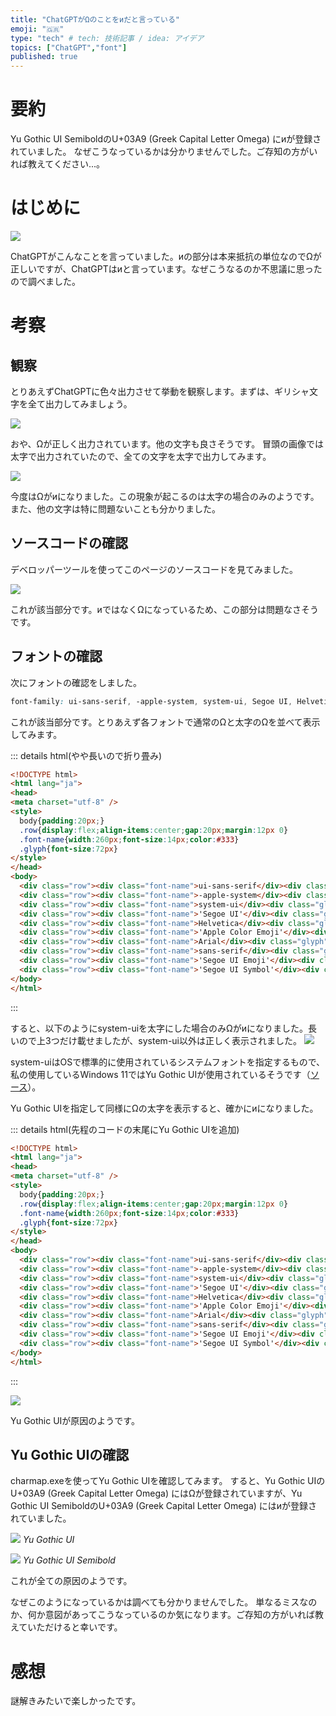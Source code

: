 ```yaml
---
title: "ChatGPTがΩのことをиだと言っている"
emoji: "🇬🇷"
type: "tech" # tech: 技術記事 / idea: アイデア
topics: ["ChatGPT","font"]
published: true
---
```

# 要約

Yu Gothic UI SemiboldのU+03A9 (Greek Capital Letter Omega) にиが登録されていました。
なぜこうなっているかは分かりませんでした。ご存知の方がいれば教えてください...。

# はじめに

![](/images/omega-to-cyrillic/image1.png)

ChatGPTがこんなことを言っていました。иの部分は本来抵抗の単位なのでΩが正しいですが、ChatGPTはиと言っています。なぜこうなるのか不思議に思ったので調べました。

# 考察

## 観察

とりあえずChatGPTに色々出力させて挙動を観察します。まずは、ギリシャ文字を全て出力してみましょう。

![](/images/omega-to-cyrillic/greek.png)

おや、Ωが正しく出力されています。他の文字も良さそうです。
冒頭の画像では太字で出力されていたので、全ての文字を太字で出力してみます。

![](/images/omega-to-cyrillic/greek-bold.png)

今度はΩがиになりました。この現象が起こるのは太字の場合のみのようです。また、他の文字は特に問題ないことも分かりました。

## ソースコードの確認

デベロッパーツールを使ってこのページのソースコードを見てみました。

![](/images/omega-to-cyrillic/dev.png)

これが該当部分です。иではなくΩになっているため、この部分は問題なさそうです。

## フォントの確認

次にフォントの確認をしました。

```css
font-family: ui-sans-serif, -apple-system, system-ui, Segoe UI, Helvetica, Apple Color Emoji, Arial, sans-serif, Segoe UI Emoji, Segoe UI Symbol;
```

これが該当部分です。とりあえず各フォントで通常のΩと太字のΩを並べて表示してみます。

::: details html(やや長いので折り畳み)

```html
<!DOCTYPE html>
<html lang="ja">
<head>
<meta charset="utf-8" />
<style>
  body{padding:20px;}
  .row{display:flex;align-items:center;gap:20px;margin:12px 0}
  .font-name{width:260px;font-size:14px;color:#333}
  .glyph{font-size:72px}
</style>
</head>
<body>
  <div class="row"><div class="font-name">ui-sans-serif</div><div class="glyph" style="font-family: ui-sans-serif;">Ω <strong>Ω</strong></div></div>
  <div class="row"><div class="font-name">-apple-system</div><div class="glyph" style="font-family: -apple-system;">Ω <strong>Ω</strong></div></div>
  <div class="row"><div class="font-name">system-ui</div><div class="glyph" style="font-family: system-ui;">Ω <strong>Ω</strong></div></div>
  <div class="row"><div class="font-name">'Segoe UI'</div><div class="glyph" style="font-family: 'Segoe UI';">Ω <strong>Ω</strong></div></div>
  <div class="row"><div class="font-name">Helvetica</div><div class="glyph" style="font-family: Helvetica;">Ω <strong>Ω</strong></div></div>
  <div class="row"><div class="font-name">'Apple Color Emoji'</div><div class="glyph" style="font-family: 'Apple Color Emoji';">Ω <strong>Ω</strong></div></div>
  <div class="row"><div class="font-name">Arial</div><div class="glyph" style="font-family: Arial;">Ω <strong>Ω</strong></div></div>
  <div class="row"><div class="font-name">sans-serif</div><div class="glyph" style="font-family: sans-serif;">Ω <strong>Ω</strong></div></div>
  <div class="row"><div class="font-name">'Segoe UI Emoji'</div><div class="glyph" style="font-family: 'Segoe UI Emoji';">Ω <strong>Ω</strong></div></div>
  <div class="row"><div class="font-name">'Segoe UI Symbol'</div><div class="glyph" style="font-family: 'Segoe UI Symbol';">Ω <strong>Ω</strong></div></div>
</body>
</html>
```
:::

すると、以下のようにsystem-uiを太字にした場合のみΩがиになりました。長いので上3つだけ載せましたが、system-ui以外は正しく表示されました。
![](/images/omega-to-cyrillic/omega.png)

system-uiはOSで標準的に使用されているシステムフォントを指定するもので、私の使用しているWindows 11ではYu Gothic UIが使用されているそうです（[ソース](https://tenshoku.mynavi.jp/engineer/guide/articles/ZGXbwxEAACgAC-r4)）。

Yu Gothic UIを指定して同様にΩの太字を表示すると、確かにиになりました。

::: details html(先程のコードの末尾にYu Gothic UIを追加)

```html
<!DOCTYPE html>
<html lang="ja">
<head>
<meta charset="utf-8" />
<style>
  body{padding:20px;}
  .row{display:flex;align-items:center;gap:20px;margin:12px 0}
  .font-name{width:260px;font-size:14px;color:#333}
  .glyph{font-size:72px}
</style>
</head>
<body>
  <div class="row"><div class="font-name">ui-sans-serif</div><div class="glyph" style="font-family: ui-sans-serif;">Ω <strong>Ω</strong></div></div>
  <div class="row"><div class="font-name">-apple-system</div><div class="glyph" style="font-family: -apple-system;">Ω <strong>Ω</strong></div></div>
  <div class="row"><div class="font-name">system-ui</div><div class="glyph" style="font-family: system-ui;">Ω <strong>Ω</strong></div></div>
  <div class="row"><div class="font-name">'Segoe UI'</div><div class="glyph" style="font-family: 'Segoe UI';">Ω <strong>Ω</strong></div></div>
  <div class="row"><div class="font-name">Helvetica</div><div class="glyph" style="font-family: Helvetica;">Ω <strong>Ω</strong></div></div>
  <div class="row"><div class="font-name">'Apple Color Emoji'</div><div class="glyph" style="font-family: 'Apple Color Emoji';">Ω <strong>Ω</strong></div></div>
  <div class="row"><div class="font-name">Arial</div><div class="glyph" style="font-family: Arial;">Ω <strong>Ω</strong></div></div>
  <div class="row"><div class="font-name">sans-serif</div><div class="glyph" style="font-family: sans-serif;">Ω <strong>Ω</strong></div></div>
  <div class="row"><div class="font-name">'Segoe UI Emoji'</div><div class="glyph" style="font-family: 'Segoe UI Emoji';">Ω <strong>Ω</strong></div></div>
  <div class="row"><div class="font-name">'Segoe UI Symbol'</div><div class="glyph" style="font-family: 'Segoe UI Symbol';">Ω <strong>Ω</strong></div></div>
</body>
</html>
```
:::

![](/images/omega-to-cyrillic/Yu-Gothic-UI.png)

Yu Gothic UIが原因のようです。

## Yu Gothic UIの確認

charmap.exeを使ってYu Gothic UIを確認してみます。
すると、Yu Gothic UIのU+03A9 (Greek Capital Letter Omega) にはΩが登録されていますが、Yu Gothic UI SemiboldのU+03A9 (Greek Capital Letter Omega) にはиが登録されていました。

![](/images/omega-to-cyrillic/normal.png)
*Yu Gothic UI*

![](/images/omega-to-cyrillic/semibold.png)
*Yu Gothic UI Semibold*

これが全ての原因のようです。

なぜこのようになっているかは調べても分かりませんでした。
単なるミスなのか、何か意図があってこうなっているのか気になります。ご存知の方がいれば教えていただけると幸いです。

# 感想

謎解きみたいで楽しかったです。

